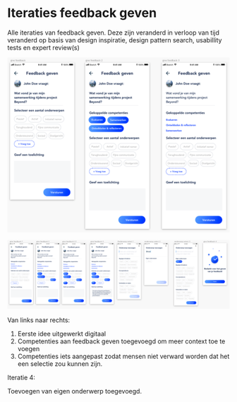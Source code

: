 # Iteraties feedback geven

Alle iteraties van feedback geven. Deze zijn veranderd in verloop van tijd veranderd op basis van design inspiratie, design pattern search, usabillity tests en expert review\(s\)

![Iteratie 1,2,3](../../.gitbook/assets/give-feedback.png)

![Iteratie 4](../../.gitbook/assets/feedback-geven-2.png)



Van links naar rechts:

1. Eerste idee uitgewerkt digitaal
2. Competenties aan feedback geven toegevoegd om meer context toe te voegen
3. Competenties iets aangepast zodat mensen niet verward worden dat het een selectie zou kunnen zijn.

Iteratie 4:

Toevoegen van eigen onderwerp toegevoegd.

